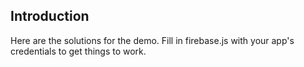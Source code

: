## Introduction
Here are the solutions for the demo. Fill in firebase.js with your app's credentials to get things to work.